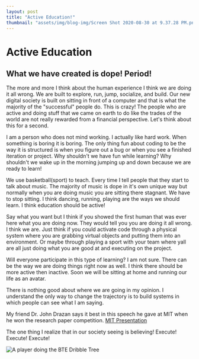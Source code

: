 ```yaml
---
layout: post
title: "Active Education!"
thumbnail: "assets/img/blog-img/Screen Shot 2020-08-30 at 9.37.28 PM.png"
---
```


# Active Education 

## What we have created is dope! Period! 

The more and more I think about the human experience I think we are doing it all wrong.  We are built to explore, run, jump, socialize, and build.  Our new digital society
is built on sitting in front of a computer and that is what the majority of the "successful" people do.  This is crazy! The people who are active and doing stuff that we came on earth to do like the trades of the world are not really rewarded from a financial perspective.  Let's think about this for a second. 

I am a person who does not mind working.  I actually like hard work.  When something is boring it is boring.  The only thing fun about coding to be the way it is structured is when you figure out a bug or when you see a finished iteration or project.  Why shouldn't we have fun while learning?  Why shouldn't we wake up in the morning jumping up and down because we are ready to learn! 

We use basketball(sport) to teach.  Every time I tell people that they start to talk about music.  The majority of music is dope in it's own unique way but normally when you are doing music you are sitting there stagnant.  We have to stop sitting.  I think dancing, running, playing are the ways we should learn.  I think education should be active! 

Say what you want but I think if you showed the first human that was ever here what you are doing now.  They would tell you you are doing it all wrong.  I think we are.  Just think if you could activate code through a physical system where you are grabbing virtual objects and putting them into an environment.  Or maybe through playing a sport with your team where yall are all just doing what you are good at and executing on the project.  

Will everyone participate in this type of learning?  I am not sure.  There can be the way we are doing things right now as well.  I think there should be more active then inactive.  Soon we will be sitting at home and running our life as an avatar. 

There is nothing good about where we are going in my opinion.  I understand the only way to change the trajectory is to build systems in which people can see what I am saying. 

My friend Dr. John Drazan says it best in this speech he gave at MIT when he won the research paper competition. [MIT Presentation](http://www.sloansportsconference.com/content/sports-science-using-basketball-analytics-broaden-appeal-math-science-among-youth/)

The one thing I realize that in our society seeing is believing! Execute! Execute! Execute!

![A player doing the BTE Dribble Tree]({{site.url}}{{site.baseurl}}/assets/img/blog-img/Screen%20Shot%202020-09-01%20at%2010.30.08%20PM.png?raw=true)
